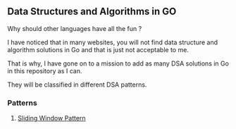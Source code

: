 ## Data Structures and Algorithms in GO

Why should other languages have all the fun ?

I have noticed that in many websites, you will not find data structure and algorithm solutions in Go
and that is just not acceptable to me. 

That is why, I have gone on to a mission to add as many DSA solutions in Go in this repository as I can.

They will be classified in different DSA patterns.

### Patterns

1. [Sliding Window Pattern](sliding_window)